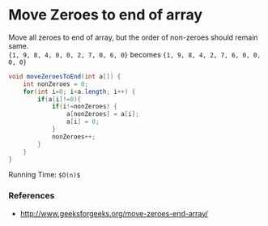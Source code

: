 # Move Zeroes to end of array

Move all zeroes to end of array, but the order of non-zeroes should remain same.  
`{1, 9, 8, 4, 0, 0, 2, 7, 0, 6, 0}` becomes `{1, 9, 8, 4, 2, 7, 6, 0, 0, 0, 0}`

```java
void moveZeroesToEnd(int a[]) {
    int nonZeroes = 0;
    for(int i=0; i<a.length; i++) {
        if(a[i]!=0){
            if(i!=nonZeroes) {
                a[nonZeroes] = a[i];
                a[i] = 0;
            }
            nonZeroes++;
        }
    }
}
```

Running Time: `$O(n)$`

### References

* <http://www.geeksforgeeks.org/move-zeroes-end-array/>
